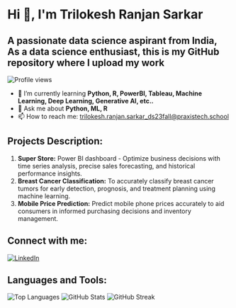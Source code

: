 # Hi 👋, I'm Trilokesh Ranjan Sarkar

## A passionate data science aspirant from India, As a data science enthusiast, this is my GitHub repository where I upload my work

![Profile views](https://komarev.com/ghpvc/?username=trilokesh-praxis-2023&label=Profile%20views&color=0e75b6&style=flat)

- 🌱 I’m currently learning **Python, R, PowerBI, Tableau, Machine Learning, Deep Learning, Generative AI, etc..**
- 💬 Ask me about **Python, ML, R**
- 📫 How to reach me: [trilokesh.ranjan.sarkar_ds23fall@praxistech.school](mailto:trilokesh.ranjan.sarkar_ds23fall@praxistech.school)

## Projects Description:

1. **Super Store:** Power BI dashboard - Optimize business decisions with time series analysis, precise sales forecasting, and historical performance insights.
2. **Breast Cancer Classification:** To accurately classify breast cancer tumors for early detection, prognosis, and treatment planning using machine learning.
3. **Mobile Price Prediction:** Predict mobile phone prices accurately to aid consumers in informed purchasing decisions and inventory management.

## Connect with me:

[![LinkedIn](https://raw.githubusercontent.com/rahuldkjain/github-profile-readme-generator/master/src/images/icons/Social/linked-in-alt.svg)](https://linkedin.com/in/https://www.linkedin.com/in/trilokesh-ranjan-sarkar-667a761b3)

## Languages and Tools:

<!-- Add your other links and images here -->

![Top Languages](https://github-readme-stats.vercel.app/api/top-langs?username=trilokesh-praxis-2023&show_icons=true&locale=en&layout=compact)
![GitHub Stats](https://github-readme-stats.vercel.app/api?username=trilokesh-praxis-2023&show_icons=true&locale=en)
![GitHub Streak](https://github-readme-streak-stats.herokuapp.com/?user=trilokesh-praxis-2023)
